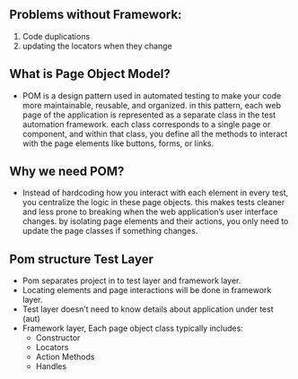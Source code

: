 ## Problems without Framework:
1. Code duplications
2. updating the locators when they change


## What is Page Object Model?

- POM is a design pattern used in automated testing to make your code more maintainable, reusable, and organized. in this pattern, each web page of the application is represented as a separate class in the test automation framework. each class corresponds to a single page or component, and within that class, you define all the methods to interact with the page elements like buttons, forms, or links.

## Why we need POM?

- Instead of hardcoding how you interact with each element in every test, you centralize the logic in these page objects. this makes tests cleaner and less prone to breaking when the web application’s user interface changes. by isolating page elements and their actions, you only need to update the page classes if something changes.


## Pom structure Test Layer

- Pom separates project in to test layer and framework layer.
- Locating elements and page interactions will be done in framework layer.
- Test layer doesn’t need to know details about application under test (aut)
- Framework layer, Each page object class typically includes:
	- Constructor
	- Locators
	- Action Methods
	- Handles
